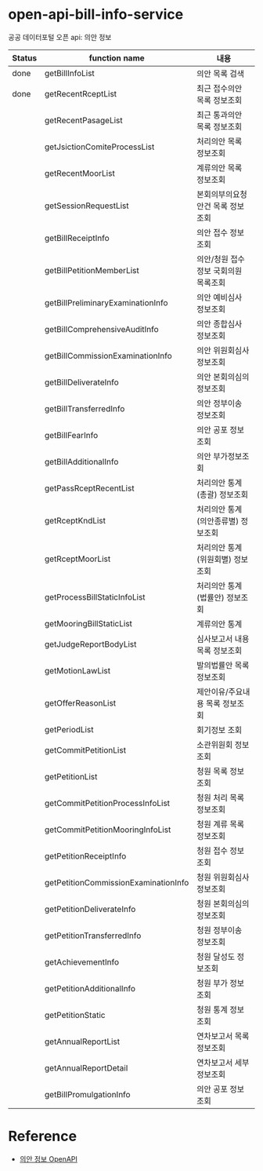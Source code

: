 # open-api-bill-info-service
공공 데이터포털 오픈 api: 의안 정보

|Status | function name | 내용 |
|------ | --------------- | ---------- |
| done | getBillInfoList | 의안 목록 검색 |
| done | getRecentRceptList | 최근 접수의안 목록 정보조회 |
|  | getRecentPasageList | 최근 통과의안 목록 정보조회 |
|  | getJsictionComiteProcessList | 처리의안 목록 정보조회 |
|  | getRecentMoorList | 계류의안 목록 정보조회 |
|  | getSessionRequestList | 본회의부의요청안건 목록 정보조회 |
|  | getBillReceiptInfo | 의안 접수 정보조회 |
|  | getBillPetitionMemberList | 의안/청원 접수정보 국회의원 목록조회 |
|  | getBillPreliminaryExaminationInfo | 의안 예비심사 정보조회 |
|  | getBillComprehensiveAuditInfo | 의안 종합심사 정보조회 |
|  | getBillCommissionExaminationInfo | 의안 위원회심사 정보조회 |
|  | getBillDeliverateInfo | 의안 본회의심의 정보조회 |
|  | getBillTransferredInfo | 의안 정부이송 정보조회 |
|  | getBillFearInfo | 의안 공포 정보조회 |
|  | getBillAdditionalInfo | 의안 부가정보조회 |
|  | getPassRceptRecentList | 처리의안 통계(총괄) 정보조회 |
|  | getRceptKndList | 처리의안 통계(의안종류별) 정보조회 |
|  | getRceptMoorList | 처리의안 통계(위원회별) 정보조회 |
|  | getProcessBillStaticInfoList | 처리의안 통계(법률안) 정보조회 |
|  | getMooringBillStaticList | 계류의안 통계 |
|  | getJudgeReportBodyList | 심사보고서 내용 목록 정보조회 |
|  | getMotionLawList | 발의법률안 목록 정보조회 |
|  | getOfferReasonList | 제안이유/주요내용 목록 정보조회 |
|  | getPeriodList | 회기정보 조회 |
|  | getCommitPetitionList | 소관위원회 정보조회 |
|  | getPetitionList | 청원 목록 정보조회 |
|  | getCommitPetitionProcessInfoList | 청원 처리 목록 정보조회 |
|  | getCommitPetitionMooringInfoList | 청원 계류 목록 정보조회 |
|  | getPetitionReceiptInfo | 청원 접수 정보조회 |
|  | getPetitionCommissionExaminationInfo | 청원 위원회심사 정보조회 |
|  | getPetitionDeliverateInfo | 청원 본회의심의 정보조회 |
|  | getPetitionTransferredInfo | 청원 정부이송 정보조회 |
|  | getAchievementInfo | 청원 달성도 정보조회 |
|  | getPetitionAdditionalInfo | 청원 부가 정보조회 |
|  | getPetitionStatic | 청원 통계 정보조회 |
|  | getAnnualReportList | 연차보고서 목록 정보조회 |
|  | getAnnualReportDetail | 연차보고서 세부 정보조회 |
|  | getBillPromulgationInfo | 의안 공포 정보조회 |


# Reference
* [의안 정보 OpenAPI](https://data.go.kr/tcs/dss/selectApiDataDetailView.do?publicDataPk=3037286)
